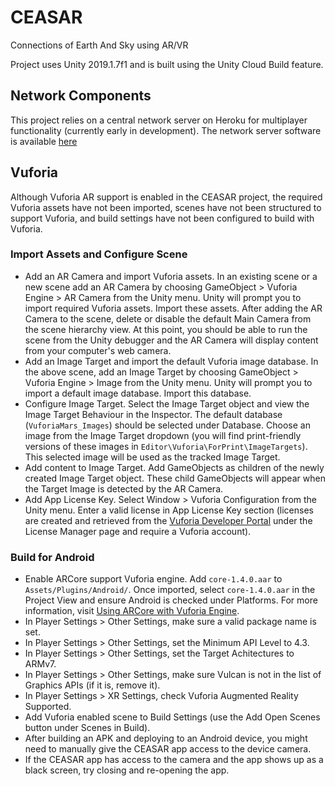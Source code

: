 # CEASAR
Connections of Earth And Sky using AR/VR

Project uses Unity 2019.1.7f1 and is built using the Unity Cloud Build feature.

## Network Components
This project relies on a central network server on Heroku for multiplayer functionality (currently early in development). The network server software is available [here](https://github.com/concord-consortium/CEASAR-server)

## Vuforia
Although Vuforia AR support is enabled in the CEASAR project, the required Vuforia assets have not been imported, scenes have not been structured to support Vuforia, and build settings have not been configured to build with Vuforia.

### Import Assets and Configure Scene
* Add an AR Camera and import Vuforia assets.  In an existing scene or a new scene add an AR Camera by choosing GameObject > Vuforia Engine > AR Camera from the Unity menu.  Unity will prompt you to import required Vuforia assets.  Import these assets.  After adding the AR Camera to the scene, delete or disable the default Main Camera from the scene hierarchy view.  At this point, you should be able to run the scene from the Unity debugger and the AR Camera will display content from your computer's web camera.
* Add an Image Target and import the default Vuforia image database. In the above scene, add an Image Target by choosing GameObject > Vuforia Engine > Image from the Unity menu. Unity will prompt you to import a default image database.  Import this database.  
* Configure Image Target.  Select the Image Target object and view the Image Target Behaviour in the Inspector.  The default database (`VuforiaMars_Images`) should be selected under Database.  Choose an image from the Image Target dropdown (you will find print-friendly versions of these images in `Editor\Vuforia\ForPrint\ImageTargets`). This selected image will be used as the tracked Image Target.
* Add content to Image Target.  Add GameObjects as children of the newly created Image Target object.  These child GameObjects will appear when the Target Image is detected by the AR Camera.
* Add App License Key.  Select Window > Vuforia Configuration from the Unity menu.  Enter a valid license in App License Key section (licenses are created and retrieved from the [Vuforia Developer Portal](https://developer.vuforia.com/) under the License Manager page and require a Vuforia account).

### Build for Android
* Enable ARCore support Vuforia engine.  Add `core-1.4.0.aar` to `Assets/Plugins/Android/`.  Once imported, select `core-1.4.0.aar` in the Project View and ensure Android is checked under Platforms.  For more information, visit [Using ARCore with Vuforia Engine](https://library.vuforia.com/content/vuforia-library/en/articles/Solution/arcore-with-vuforia.html).
* In Player Settings > Other Settings, make sure a valid package name is set.
* In Player Settings > Other Settings, set the Minimum API Level to 4.3.
* In Player Settings > Other Settings, set the Target Achitectures to ARMv7.
* In Player Settings > Other Settings, make sure Vulcan is not in the list of Graphics APIs (if it is, remove it).
* In Player Settings > XR Settings, check Vuforia Augmented Reality Supported.
* Add Vuforia enabled scene to Build Settings (use the Add Open Scenes button under Scenes in Build).
* After building an APK and deploying to an Android device, you might need to manually give the CEASAR app access to the device camera.
* If the CEASAR app has access to the camera and the app shows up as a black screen, try closing and re-opening the app.
